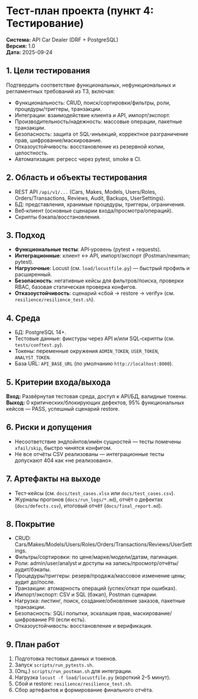 
# Тест‑план проекта (пункт 4: Тестирование)

**Система:** API Car Dealer (DRF + PostgreSQL)  
**Версия:** 1.0  
**Дата:** 2025-09-24

## 1. Цели тестирования
Подтвердить соответствие функциональных, нефункциональных и регламентных требований из ТЗ, включая:
- Функциональность: CRUD, поиск/сортировки/фильтры, роли, процедуры/триггеры, транзакции.
- Интеграции: взаимодействие клиента и API, импорт/экспорт.
- Производительность/надежность: массовые операции, пакетные транзакции.
- Безопасность: защита от SQL-инъекций, корректное разграничение прав, шифрование/маскирование.
- Отказоустойчивость: восстановление из резервной копии, целостность.
- Автоматизация: регресс через pytest, smoke в CI.

## 2. Область и объекты тестирования
- REST API `/api/v1/...` (Cars, Makes, Models, Users/Roles, Orders/Transactions, Reviews, Audit, Backups, UserSettings).
- БД: представления, хранимые процедуры, триггеры, ограничения.
- Веб‑клиент (основные сценарии входа/просмотра/операций).
- Скрипты бэкапа/восстановления.

## 3. Подход
- **Функциональные тесты**: API‑уровень (pytest + requests).
- **Интеграционные**: клиент ↔ API, импорт/экспорт (Postman/newman; pytest).
- **Нагрузочные**: Locust (см. `load/locustfile.py`) — быстрый профиль и расширенный.
- **Безопасность**: негативные кейсы для фильтров/поиска, проверки RBAC, базовая статическая проверка конфигов.
- **Отказоустойчивость**: сценарий «сбой → restore → verify» (см. `resilience/resilience_test.sh`).

## 4. Среда
- БД: PostgreSQL 14+.
- Тестовые данные: фикстуры через API и/или SQL‑скрипты (см. `tests/conftest.py`).
- Токены: переменные окружения `ADMIN_TOKEN`, `USER_TOKEN`, `ANALYST_TOKEN`.
- База URL: `API_BASE_URL` (по умолчанию `http://localhost:8000`).

## 5. Критерии входа/выхода
**Вход:** Развёрнутая тестовая среда, доступ к API/БД, валидные токены.  
**Выход:** 0 критических/блокирующих дефектов, 95% функциональных кейсов — PASS, успешный сценарий restore.

## 6. Риски и допущения
- Несоответствие эндпойнтов/имён сущностей — тесты помечены `xfail/skip`, быстро чинятся конфигом.
- Не все отчёты CSV реализованы — интеграционные тесты допускают 404 как «не реализовано».

## 7. Артефакты на выходе
- Тест‑кейсы (см. `docs/test_cases.xlsx` или `docs/test_cases.csv`).
- Журналы прогонов (`docs/run_logs/*.md`), отчёт о дефектах (`docs/defects.csv`), итоговый отчёт (`docs/final_report.md`).

## 8. Покрытие
- CRUD: Cars/Makes/Models/Users/Roles/Orders/Transactions/Reviews/UserSettings.
- Фильтры/сортировки: по цене/марке/модели/датам, пагинация.
- Роли: admin/user/analyst и доступы на запись/просмотр/отчёты/аудит/бэкапы.
- Процедуры/триггеры: резерв/продажа/массовое изменение цены; аудит до/после.
- Транзакции: атомарность операций (успех/откат при ошибках).
- Импорт/экспорт: CSV и SQL (бэкап), Postman сценарии.
- Нагрузка: листинг, поиск, создание/обновление заказов, пакетные транзакции.
- Безопасность: SQLi попытки, эскалация прав, маскирование/шифрование PII (если есть).
- Отказоустойчивость: восстановление и верификация.

## 9. План работ
1) Подготовка тестовых данных и токенов.  
2) Запуск `scripts/run_pytests.sh`.  
3) (Опц.) `scripts/run_postman.sh` для интеграции.  
4) Нагрузка `locust -f load/locustfile.py` (короткий 2–5 минут).  
5) Сбой и restore: `resilience/resilience_test.sh`.  
6) Сбор артефактов и формирование финального отчёта.
